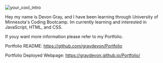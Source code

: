 ![your_cool_intro](https://user-images.githubusercontent.com/102159748/184538581-d3e48b46-b1ac-46bf-8afb-6ddbc84c1270.gif)





Hey my name is Devon Gray, and I have been learning through University of Minnesota's Coding Bootcamp. Im currently learning and interested in JavaScript, HTML, and CSS. 

If youy want more information please refer to my Portfolio.

Portfolio README: https://github.com/graydevon/Portfolio

Portfolio Deployed Webpage: https://graydevon.github.io/Portfolio/





<!---
graydevon/graydevon is a ✨ special ✨ repository because its `README.md` (this file) appears on your GitHub profile.
You can click the Preview link to take a look at your changes.
--->
